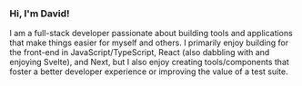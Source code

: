 ### Hi, I'm David!

I am a full-stack developer passionate about building tools and applications that make things easier for myself and others. I primarily enjoy building for the front-end in JavaScript/TypeScript, React (also dabbling with and enjoying Svelte), and Next, but I also enjoy creating tools/components that foster a better developer experience or improving the value of a test suite.

<!--
**davidexns/davidexns** is a ✨ _special_ ✨ repository because its `README.md` (this file) appears on your GitHub profile.

Here are some ideas to get you started:

- 🔭 I’m currently working on ...
- 🌱 I’m currently learning ...
- 👯 I’m looking to collaborate on ...
- 🤔 I’m looking for help with ...
- 💬 Ask me about ...
- 📫 How to reach me: ...
- 😄 Pronouns: ...
- ⚡ Fun fact: ...
-->
